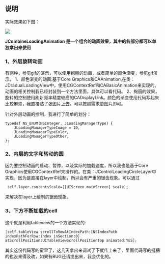 
## 说明
实际效果如下图：

![](https://github.com/mythkiven/JCombineLoadingAnimation/blob/master/gif.gif)


**JCombineLoadingAnimation 是一个组合的动画效果，其中的各部分都可以单独拿出来使用**

### 1、外层旋转动画

有两种，参见gif的演示，可以使用绚丽的动画，或者简单的颜色渐变，参见gif演示。
1、颜色渐变的动画:基于Core Graphics和CAAnimation,在类：JDradualLoadingView中，使用CGContextRef和CABasicAnimation来实现的。动画的相关控制我已经封装到一个方法里面，具体可以看代码。
2、绚丽的效果，旋转的控制使用刷新频率精度较高的CADisplayLink。颜色的渐变使用代码写起来比较麻烦，我直接贴了张图片上去。可以按照需求更图片即可。

针对外层动画的控制，我进行了简单的划分：
```
typedef NS_ENUM(NSInteger, JLoadingManagerType) {
    JLoadingManagerTypeImage = 10,
    JLoadingManagerTypeColor,
    JLoadingManagerTypeOther,
};
```

### 2、内层的文字和转动的圆

因为要控制动画的启动、暂停，以及实际的加载速度，所以我也是基于Core Graphics使用CGContextRef来操作的。在类：JControlLoadingCircleLayer中实现，因为是直接在layer中绘制，所以会有严重的锯齿现象。可以通过 

     self.layer.contentsScale=[[UIScreen mainScreen] scale];
来解决在layer上绘制的锯齿现象。


### 3、下方不断加载的cell
这个就是利用tableview的一个方法实现的:

    [self.tableView scrollToRowAtIndexPath:[NSIndexPath indexPathForRow:index inSection:0] atScrollPosition:UITableViewScrollPositionTop animated:YES];


其实这份代码写的蛮早了，这几天拿出来调试了下就传上来了，里面代码写的挺糟的也没来得及改，如果有BUG还请提出来，我会优化的。



